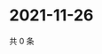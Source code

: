 # 2021-11-26

共 0 条

<!-- BEGIN WEIBO -->
<!-- 最后更新时间 Fri Nov 26 2021 10:18:57 GMT+0800 (China Standard Time) -->

<!-- END WEIBO -->
